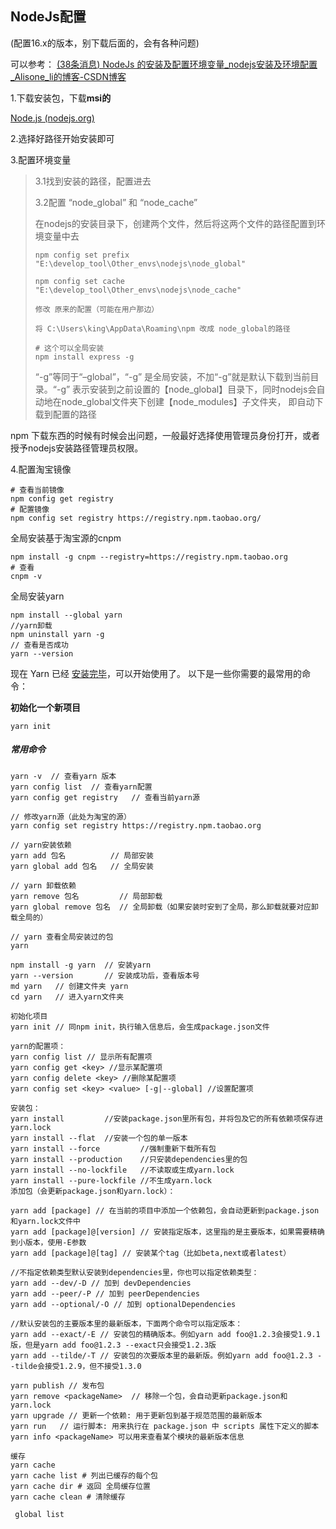 ## NodeJs配置

(配置16.x的版本，别下载后面的，会有各种问题)

可以参考： [(38条消息) NodeJs 的安装及配置环境变量_nodejs安装及环境配置_Alisone_li的博客-CSDN博客](https://blog.csdn.net/zimeng303/article/details/112167688)

1.下载安装包，下载**msi的**

[Node.js (nodejs.org)](https://nodejs.org/zh-cn/)

2.选择好路径开始安装即可

3.配置环境变量

> 3.1找到安装的路径，配置进去
> 
> 3.2配置 “node_global” 和 “node_cache”
> 
> 在nodejs的安装目录下，创建两个文件，然后将这两个文件的路径配置到环境变量中去
> 
> ```
> npm config set prefix "E:\develop_tool\Other_envs\nodejs\node_global"
> 
> npm config set cache "E:\develop_tool\Other_envs\nodejs\node_cache"
> 
> 修改 原来的配置（可能在用户那边）
> 
> 将 C:\Users\king\AppData\Roaming\npm 改成 node_global的路径
> ```
> 
> ```
> # 这个可以全局安装
> npm install express -g
> ```
> 
> “-g”等同于“–global”，“-g” 是全局安装，不加“-g”就是默认下载到当前目录。“-g” 表示安装到之前设置的【node_global】目录下，同时nodejs会自动地在node_global文件夹下创建【node_modules】子文件夹， 即自动下载到配置的路径

npm 下载东西的时候有时候会出问题，一般最好选择使用管理员身份打开，或者授予nodejs安装路径管理员权限。

4.配置淘宝镜像

```
# 查看当前镜像
npm config get registry
# 配置镜像
npm config set registry https://registry.npm.taobao.org/
```

 全局安装基于淘宝源的cnpm

```
npm install -g cnpm --registry=https://registry.npm.taobao.org
# 查看
cnpm -v
```

全局安装yarn

```
npm install --global yarn
//yarn卸载
npm uninstall yarn -g  
// 查看是否成功
yarn --version
```

现在 Yarn 已经 [安装完毕](https://yarn.bootcss.com/docs/install)，可以开始使用了。 以下是一些你需要的最常用的命令：

**初始化一个新项目**

```
yarn init
```

##### 常用命令

```
yarn -v  // 查看yarn 版本
yarn config list  // 查看yarn配置
yarn config get registry   // 查看当前yarn源

// 修改yarn源（此处为淘宝的源）
yarn config set registry https://registry.npm.taobao.org  

// yarn安装依赖
yarn add 包名          // 局部安装
yarn global add 包名   // 全局安装

// yarn 卸载依赖
yarn remove 包名         // 局部卸载
yarn global remove 包名  // 全局卸载（如果安装时安到了全局，那么卸载就要对应卸载全局的）

// yarn 查看全局安装过的包
yarn

npm install -g yarn  // 安装yarn 
yarn --version       // 安装成功后，查看版本号
md yarn   // 创建文件夹 yarn  
cd yarn   // 进入yarn文件夹 

初始化项目 
yarn init // 同npm init，执行输入信息后，会生成package.json文件

yarn的配置项： 
yarn config list // 显示所有配置项
yarn config get <key> //显示某配置项
yarn config delete <key> //删除某配置项
yarn config set <key> <value> [-g|--global] //设置配置项

安装包： 
yarn install         //安装package.json里所有包，并将包及它的所有依赖项保存进yarn.lock
yarn install --flat  //安装一个包的单一版本
yarn install --force         //强制重新下载所有包
yarn install --production    //只安装dependencies里的包
yarn install --no-lockfile   //不读取或生成yarn.lock
yarn install --pure-lockfile //不生成yarn.lock
添加包（会更新package.json和yarn.lock）：

yarn add [package] // 在当前的项目中添加一个依赖包，会自动更新到package.json和yarn.lock文件中
yarn add [package]@[version] // 安装指定版本，这里指的是主要版本，如果需要精确到小版本，使用-E参数
yarn add [package]@[tag] // 安装某个tag（比如beta,next或者latest）

//不指定依赖类型默认安装到dependencies里，你也可以指定依赖类型：
yarn add --dev/-D // 加到 devDependencies
yarn add --peer/-P // 加到 peerDependencies
yarn add --optional/-O // 加到 optionalDependencies

//默认安装包的主要版本里的最新版本，下面两个命令可以指定版本：
yarn add --exact/-E // 安装包的精确版本。例如yarn add foo@1.2.3会接受1.9.1版，但是yarn add foo@1.2.3 --exact只会接受1.2.3版
yarn add --tilde/-T // 安装包的次要版本里的最新版。例如yarn add foo@1.2.3 --tilde会接受1.2.9，但不接受1.3.0

yarn publish // 发布包
yarn remove <packageName>  // 移除一个包，会自动更新package.json和yarn.lock
yarn upgrade // 更新一个依赖: 用于更新包到基于规范范围的最新版本
yarn run   // 运行脚本: 用来执行在 package.json 中 scripts 属性下定义的脚本
yarn info <packageName> 可以用来查看某个模块的最新版本信息

缓存 
yarn cache 
yarn cache list # 列出已缓存的每个包 
yarn cache dir # 返回 全局缓存位置 
yarn cache clean # 清除缓存

 global list  
```
